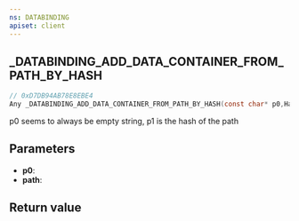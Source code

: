 ```yaml
---
ns: DATABINDING
apiset: client
---
```

## _DATABINDING_ADD_DATA_CONTAINER_FROM_PATH_BY_HASH

```c
// 0xD7DB94AB78E8EBE4
Any _DATABINDING_ADD_DATA_CONTAINER_FROM_PATH_BY_HASH(const char* p0,Hash path);
```

p0 seems to always be empty string, p1 is the hash of the path

## Parameters
* **p0**:
* **path**:

## Return value